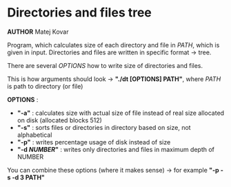 # Directories and files tree

**AUTHOR** Matej Kovar

Program, which calculates size of each directory and file in *PATH*, which is given in input.
Directories and files are written in specific format -> tree.

There are several *OPTIONS* how to write size of directories and files.

This is how arguments should look -> **"./dt [OPTIONS] PATH"**, where *PATH* is path to directory (or file)

**OPTIONS** :
* **"-a"** : calculates size with actual size of file instead of real size allocated on disk (allocated blocks 512)
* **"-s"** : sorts files or directories in directory based on size, not alphabetical
* **"-p"** : writes percentage usage of disk instead of size
* **"-d _NUMBER_"** : writes only directories and files in maximum depth of NUMBER

You can combine these options (where it makes sense) -> for example **"-p -s -d 3 PATH"**
